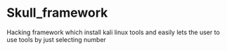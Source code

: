 # Skull_framework
Hacking framework which install kali linux tools and easily lets the user to use tools by just selecting number
